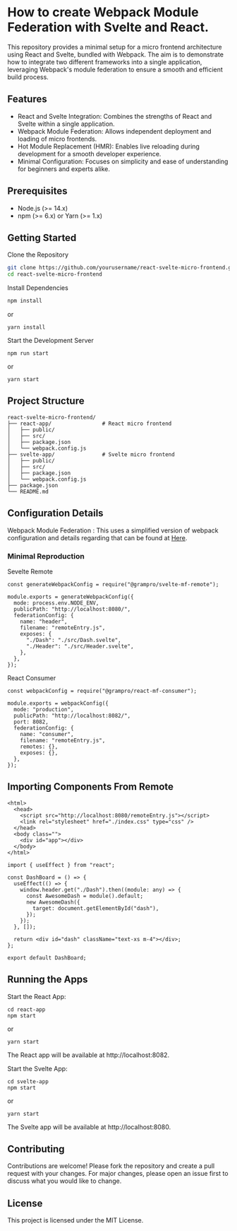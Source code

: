 # How to create Webpack Module Federation with Svelte and React.

This repository provides a minimal setup for a micro frontend architecture using React and Svelte, bundled with Webpack. The aim is to demonstrate how to integrate two different frameworks into a single application, leveraging Webpack's module federation to ensure a smooth and efficient build process.

## Features

- React and Svelte Integration: Combines the strengths of React and Svelte within a single application.
- Webpack Module Federation: Allows independent deployment and loading of micro frontends.
- Hot Module Replacement (HMR): Enables live reloading during development for a smooth developer experience.
- Minimal Configuration: Focuses on simplicity and ease of understanding for beginners and experts alike.

## Prerequisites

- Node.js (>= 14.x)
- npm (>= 6.x) or Yarn (>= 1.x)

## Getting Started

Clone the Repository

```bash
git clone https://github.com/yourusername/react-svelte-micro-frontend.git
cd react-svelte-micro-frontend
```

Install Dependencies

```bash
npm install
```

or

```
yarn install
```

Start the Development Server

```
npm run start
```

or

```
yarn start
```

## Project Structure

```
react-svelte-micro-frontend/
├── react-app/                # React micro frontend
│   ├── public/
│   ├── src/
│   ├── package.json
│   └── webpack.config.js
├── svelte-app/               # Svelte micro frontend
│   ├── public/
│   ├── src/
│   ├── package.json
│   └── webpack.config.js
├── package.json
└── README.md
```

## Configuration Details

Webpack Module Federation : This uses a simplified version of webpack configuration and details regarding that can be found at [Here](https://gramfederation.vercel.app/).

### Minimal Reproduction

Sevelte Remote

```
const generateWebpackConfig = require("@grampro/svelte-mf-remote");

module.exports = generateWebpackConfig({
  mode: process.env.NODE_ENV,
  publicPath: "http://localhost:8080/",
  federationConfig: {
    name: "header",
    filename: "remoteEntry.js",
    exposes: {
      "./Dash": "./src/Dash.svelte",
      "./Header": "./src/Header.svelte",
    },
  },
});
```

React Consumer

```
const webpackConfig = require("@grampro/react-mf-consumer");

module.exports = webpackConfig({
  mode: "production",
  publicPath: "http://localhost:8082/",
  port: 8082,
  federationConfig: {
    name: "consumer",
    filename: "remoteEntry.js",
    remotes: {},
    exposes: {},
  },
});
```

## Importing Components From Remote

```
<html>
  <head>
    <script src="http://localhost:8080/remoteEntry.js"></script>
    <link rel="stylesheet" href="./index.css" type="css" />
  </head>
  <body class="">
    <div id="app"></div>
  </body>
</html>
```

```
import { useEffect } from "react";

const DashBoard = () => {
  useEffect(() => {
    window.header.get("./Dash").then((module: any) => {
      const AwesomeDash = module().default;
      new AwesomeDash({
        target: document.getElementById("dash"),
      });
    });
  }, []);

  return <div id="dash" className="text-xs m-4"></div>;
};

export default DashBoard;
```

## Running the Apps

Start the React App:

```
cd react-app
npm start
```

or

```
yarn start
```

The React app will be available at http://localhost:8082.

Start the Svelte App:

```
cd svelte-app
npm start
```

or

```
yarn start
```

The Svelte app will be available at http://localhost:8080.

## Contributing

Contributions are welcome! Please fork the repository and create a pull request with your changes. For major changes, please open an issue first to discuss what you would like to change.

## License

This project is licensed under the MIT License.
